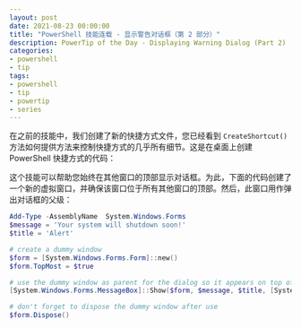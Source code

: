 ```yaml
---
layout: post
date: 2021-08-23 00:00:00
title: "PowerShell 技能连载 - 显示警告对话框（第 2 部分）"
description: PowerTip of the Day - Displaying Warning Dialog (Part 2)
categories:
- powershell
- tip
tags:
- powershell
- tip
- powertip
- series
---
```

在之前的技能中，我们创建了新的快捷方式文件，您已经看到 `CreateShortcut()` 方法如何提供方法来控制快捷方式的几乎所有细节。这是在桌面上创建 PowerShell 快捷方式的代码：

这个技能可以帮助您始终在其他窗口的顶部显示对话框。为此，下面的代码创建了一个新的虚拟窗口，并确保该窗口位于所有其他窗口的顶部。然后，此窗口用作弹出对话框的父级：

```powershell
Add-Type -AssemblyName  System.Windows.Forms
$message = 'Your system will shutdown soon!'
$title = 'Alert'

# create a dummy window
$form = [System.Windows.Forms.Form]::new()
$form.TopMost = $true

# use the dummy window as parent for the dialog so it appears on top of it
[System.Windows.Forms.MessageBox]::Show($form, $message, $title, [System.Windows.Forms.MessageBoxButtons]::OKCancel, [System.Windows.Forms.MessageBoxIcon]::Warning)

# don't forget to dispose the dummy window after use
$form.Dispose()
```

<!--本文国际来源：[Displaying Warning Dialog (Part 2)](https://community.idera.com/database-tools/powershell/powertips/b/tips/posts/displaying-warning-dialog-part-2)-->

